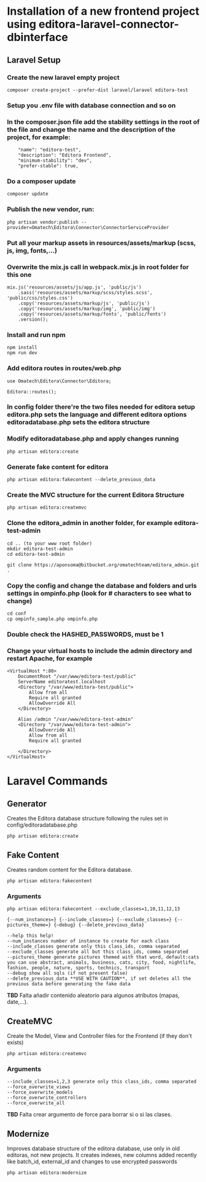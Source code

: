 # Installation of a new frontend project using editora-laravel-connector-dbinterface

## Laravel Setup

### Create the new laravel empty project

```
composer create-project --prefer-dist laravel/laravel editora-test
```

### Setup you .env file with database connection and so on

### In the composer.json file add the stability settings in the root of the file and change the name and the description of the project, for example:

```
    "name": "editora-test",
    "description": "Editora Frontend",
	"minimum-stability": "dev",
	"prefer-stable": true,
```

### Do a composer update

```
composer update
```

### Publish the new vendor, run: 

```
php artisan vendor:publish --provider=Omatech\Editora\Connector\ConnectorServiceProvider
```

### Put all your markup assets in resources/assets/markup (scss, js, img, fonts,...)

### Overwrite the mix.js call in webpack.mix.js in root folder for this one 

```
mix.js('resources/assets/js/app.js', 'public/js')
    .sass('resources/assets/markup/scss/styles.scss', 'public/css/styles.css')
    .copy('resources/assets/markup/js', 'public/js')
    .copy('resources/assets/markup/img', 'public/img')
    .copy('resources/assets/markup/fonts', 'public/fonts')
    .version();
```

### Install and run npm

```
npm install
npm run dev
```

### Add editora routes in routes/web.php
```
use Omatech\Editora\Connector\Editora;

Editora::routes();
```

### In config folder there're the two files needed for editora setup editora.php sets the language and different editora options editoradatabase.php sets the editora structure 

### Modify editoradatabase.php and apply changes running

```
php artisan editora:create
```

### Generate fake content for editora

```
php artisan editora:fakecontent --delete_previous_data
```

### Create the MVC structure for the current Editora Structure

```
php artisan editora:createmvc
```

### Clone the editora_admin in another folder, for example editora-test-admin
```
cd .. (to your www root folder)
mkdir editora-test-admin
cd editora-test-admin

git clone https://aponsoma@bitbucket.org/omatechteam/editora_admin.git .
```

### Copy the config and change the database and folders and urls settings in ompinfo.php (look for # characters to see what to change)
```
cd conf
cp ompinfo_sample.php ompinfo.php
```

### Double check the HASHED_PASSWORDS, must be 1


### Change your virtual hosts to include the admin directory and restart Apache, for example

```
<VirtualHost *:80>
	DocumentRoot "/var/www/editora-test/public"
	ServerName editoratest.localhost
	<Directory "/var/www/editora-test/public">
		Allow from all
		Require all granted
		AllowOverride All
	</Directory>   

	Alias /admin "/var/www/editora-test-admin"
	<Directory "/var/www/editora-test-admin">
		AllowOverride All
		Allow from all
		Require all granted

	</Directory>
</VirtualHost>
```

# Laravel Commands

## Generator
Creates the Editora database structure following the rules set in config/editoradatabase.php

```
php artisan editora:create
```

## Fake Content
Creates random content for the Editora database.

```
php artisan editora:fakecontent
```

### Arguments

```
php artisan editora:fakecontent --exclude_classes=1,10,11,12,13

{--num_instances=} {--include_classes=} {--exclude_classes=} {--pictures_theme=} {—debug} {--delete_previous_data}

--help this help!
--num_instances number of instance to create for each class
--include_classes generate only this class_ids, comma separated
--exclude_classes generate all but this class_ids, comma separated
--pictures_theme generate pictures themed with that word, default:cats you can use abstract, animals, business, cats, city, food, nightlife, fashion, people, nature, sports, technics, transport
--debug show all sqls (if not present false)
--delete_previous_data **USE WITH CAUTION**, if set deletes all the previous data before generating the fake data
```

**TBD**
Falta añadir contenido aleatorio para algunos atributos (mapas, date,...).


## CreateMVC
Create the Model, View and Controller files for the Frontend (if they don't exists)

```
php artisan editora:createmvc
```

### Arguments

```
--include_classes=1,2,3 generate only this class_ids, comma separated
--force_overwrite_views
--force_overwrite_models
--force_overwrite_controllers
--force_overwrite_all
```

**TBD**
Falta crear argumento de force para borrar si o si las clases.


## Modernize
Improves database structure of the editora database, use only in old editoras, not new projects. It creates indexes, new columns added recently like batch_id, external_id and changes to use encrypted passwords

```
php artisan editora:modernize
```









